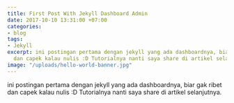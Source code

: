 ```yaml
---
title: First Post With Jekyll Dashboard Admin
date: 2017-10-10 13:31:00 +07:00
categories:
- blog
tags:
- Jekyll
excerpt: ini postingan pertama dengan jekyll yang ada dashboardnya, biar gak ribet
  dan capek kalau nulis :D Tutorialnya nanti saya share di artikel selanjutnya.
image: "/uploads/hello-world-banner.jpg"
---
```


ini postingan pertama dengan jekyll yang ada dashboardnya, biar gak ribet dan capek kalau nulis :D Tutorialnya nanti saya share di artikel selanjutnya.